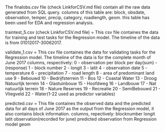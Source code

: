 The finalobs.csv file (check LinkforCSV.md file) contain all the raw data generated from SQL query. columns of this table are:
block, obsdate, observation, temper, precip, category, roadlength, geom.
this table has been used for EDA and regression analysis.


traintest_5.csv (check LinkforCSV.md file) = This csv file containes the data for training and test tasks for the Regression model. 
The timeline of the data is from 01012017-30062017. 


validate_1.csv = This csv file containes the data for validating tasks for the Regression model. 
The timeline of the data is for the complete month of June 2017
columns, respectively:
0 - observation per block per day(sum) - (response)
1 - block number
2 - longit
3 - latit
4 - observation date 
5 - temperature
6 - precipitation
7 - road length
8 - area of predominant land use
9 - Bebouwd
10 - Bedrijfsterrein
11 - Bos
12 - Coastal Water
13 - Droog Natuurlijk terrein
14 - Glastuinbouw
15 - Hoofdweg
16 - Landbouw
17 - Nat natuurlijk terrein
18 - Nature Reserves
19 - Recreatie
20 - SemiBebouwd
21 - Vliegveld
22 - Water(1-22 used as predictor variables)


predicted.csv = This file containes the observed data and the predicted data for all days of June 2017 as the output from the Regression model, 
it also contains block information.
columns, repectively:
blocknumber
longit
latit
observation(recorded for june)
predicted observation from Regression model
geom
